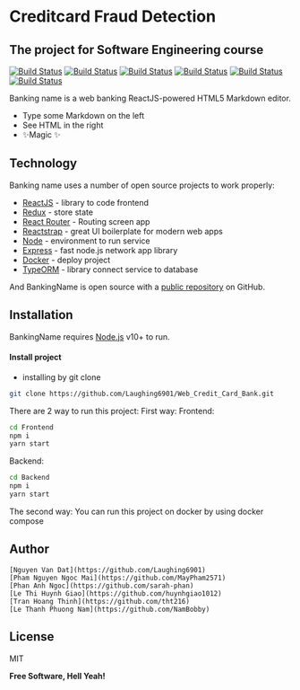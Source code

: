 # Creditcard Fraud Detection
## The project for Software Engineering course


 [![Build Status](https://img.shields.io/badge/Build-passing-success)](https://nodejs.org/en/download/) [![Build Status](https://img.shields.io/badge/Node-v14.17.6-brightgreen)][node] [![Build Status](https://img.shields.io/badge/React-v17.0.2-important)][reactjs] [![Build Status](https://img.shields.io/badge/Redux-v7.5.0-orange)][redux] [![Build Status](https://img.shields.io/badge/Express-v4.17.1-yellow)][express] [![Build Status](https://img.shields.io/badge/MySql-v8.0.0-success)][mysql]

Banking name is a web banking 
ReactJS-powered HTML5 Markdown editor.

- Type some Markdown on the left
- See HTML in the right
- ✨Magic ✨

## Technology

Banking name uses a number of open source projects to work properly:

- [ReactJS] - library to code frontend
- [Redux] - store state
- [React Router] - Routing screen app
- [Reactstrap] - great UI boilerplate for modern web apps
- [Node] - environment to run service 
- [Express] - fast node.js network app library
- [Docker] - deploy project 
- [TypeORM] - library connect service to database

And BankingName is open source with a [public repository](https://github.com/miqann/PDM-Project/tree/main/FrontEnd/src/components)
 on GitHub.

## Installation

BankingName requires [Node.js](https://nodejs.org/) v10+ to run.
#### Install project
- installing by git clone
```bash
git clone https://github.com/Laughing6901/Web_Credit_Card_Bank.git
```
There are 2 way to run this project: 
First way:
Frontend:
```bash
cd Frontend
npm i
yarn start
```
Backend:
```bash
cd Backend
npm i
yarn start
```

The second way:
You can run this project on docker by using docker compose

## Author
    [Nguyen Van Dat](https://github.com/Laughing6901)
    [Pham Nguyen Ngoc Mai](https://github.com/MayPham2571)
    [Phan Anh Ngoc](https://github.com/sarah-phan)
    [Le Thi Huynh Giao](https://github.com/huynhgiao1012)
    [Tran Hoang Thinh](https://github.com/tht216)
    [Le Thanh Phuong Nam](https://github.com/NamBobby)

## License

MIT

**Free Software, Hell Yeah!**

[//]: # (These are reference links used in the body of this note and get stripped out when the markdown processor does its job. There is no need to format nicely because it shouldn't be seen. Thanks SO - http://stackoverflow.com/questions/4823468/store-comments-in-markdown-syntax)

   [git-repo-url]: <https://github.com/Laughing6901/Web_Credit_Card_Bank>
   [Redux]: <http://redux.js.org>
   [MySql]: <http://mysql.com>
   [node]: <http://nodejs.org>
   [Reactstrap]: <http://twitter.github.com/bootstrap/>
   [express]: <http://expressjs.com>
   [ReactJS]: <https://reactjs.org>
   [Docker]: <https://www.docker.com>
   [React Router]: <https://reactrouter.com>
   [TypeORM]: <https://typeorm.io/#/>